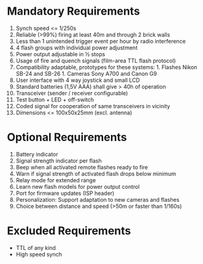 # Mandatory Requirements #
  1. Synch speed <= 1/250s
  1. Reliable (>99%) firing at least 40m and through 2 brick walls
  1. Less than 1 unintended trigger event per hour by radio interference
  1. 4 flash groups with individual power adjustment
  1. Power output adjustable in ½ stops
  1. Usage of fire and quench signals (film-area TTL flash protocol)
  1. Compatibility adaptable, prototypes for these systems:
    1. Flashes Nikon SB-24 and SB-26
    1. Cameras Sony A700 and Canon G9
  1. User interface with 4 way joystick and small LCD
  1. Standard batteries (1,5V AAA) shall give > 40h of operation
  1. Transceiver (sender / receiver configurable)
  1. Test button + LED + off-switch
  1. Coded signal for cooperation of same transceivers in vicinity
  1. Dimensions <= 100x50x25mm (excl. antenna)
# Optional Requirements #
  1. Battery indicator
  1. Signal strength indicator per flash
  1. Beep when all activated remote flashes ready to fire
  1. Warn if signal strength of activated flash drops below minimum
  1. Relay mode for extended range
  1. Learn new flash models for power output control
  1. Port for firmware updates (ISP header)
  1. Personalization: Support adaptation to new cameras and flashes
  1. Choice between distance and speed (>50m or faster than 1/160s)
# Excluded Requirements #
  * TTL of any kind
  * High speed synch